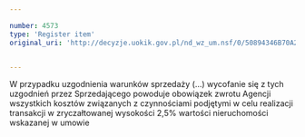 ```yaml
---

number: 4573
type: 'Register item'
original_uri: 'http://decyzje.uokik.gov.pl/nd_wz_um.nsf/0/50894346B70A2B7DC1257B5D0025981F?OpenDocument'


---
```


W przypadku uzgodnienia warunków sprzedaży (...) wycofanie się z tych uzgodnień przez Sprzedającego powoduje obowiązek zwrotu Agencji wszystkich kosztów związanych z czynnościami podjętymi w celu realizacji transakcji w zryczałtowanej wysokości 2,5% wartości nieruchomości wskazanej w umowie
